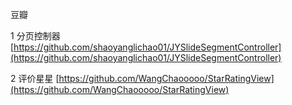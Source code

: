 豆瓣

1 分页控制器 [https://github.com/shaoyanglichao01/JYSlideSegmentController](https://github.com/shaoyanglichao01/JYSlideSegmentController)

2 评价星星 [https://github.com/WangChaooooo/StarRatingView](https://github.com/WangChaooooo/StarRatingView)